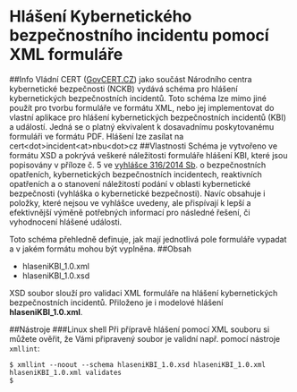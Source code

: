 # Hlášení Kybernetického bezpečnostního incidentu pomocí XML formuláře
##Info
Vládní CERT ([GovCERT.CZ](www.govcert.cz)) jako součást Národního centra kybernetické bezpečnosti (NCKB) vydává schéma pro hlášení kybernetických bezpečnostních incidentů. Toto schéma lze mimo jiné použít pro tvorbu formuláře ve formátu XML, nebo jej implementovat do vlastní aplikace pro hlášení kybernetických bezpečnostních incidentů (KBI) a událostí. Jedná se o platný ekvivalent k dosavadnímu poskytovanému formuláři ve formátu PDF. Hlášení lze zasílat na cert\<dot\>incident\<at\>nbu\<dot\>cz
##Vlastnosti
Schéma je vytvořeno ve formátu XSD a pokrývá veškeré náležitosti formuláře hlášení KBI, které jsou popisovány v příloze č. 5 ve [vyhlášce 316/2014 Sb](https://www.nbu.cz/download/nodeid-1067/). o bezpečnostních opatřeních, kybernetických bezpečnostních incidentech, reaktivních opatřeních a o stanovení náležitostí podání v oblasti kybernetické bezpečnosti (vyhláška o kybernetické bezpečnosti). Navíc obsahuje i položky, které nejsou ve vyhlášce uvedeny, ale přispívají k lepší a efektivnější výměně potřebných informací pro následné řešení, či vyhodnocení hlášené události.

Toto schéma přehledně definuje, jak mají jednotlivá pole formuláře vypadat a v jakém formátu mohou být vyplněna.
##Obsah
- hlaseniKBI_1.0.xml
- hlaseniKBI_1.0.xsd

XSD soubor slouží pro validaci XML formuláře na hlášení kybernetických
bezpečnostních incidentů. Přiloženo je i modelové hlášení
**hlaseniKBI_1.0.xml**.

##Nástroje
###Linux shell
Při přípravě hlášení pomocí XML souboru si můžete ověřit, že Vámi
připravený soubor je validní např. pomocí nástroje `xmllint`:

```shell
$ xmllint --noout --schema hlaseniKBI_1.0.xsd hlaseniKBI_1.0.xml  
hlaseniKBI_1.0.xml validates  
$  
```
